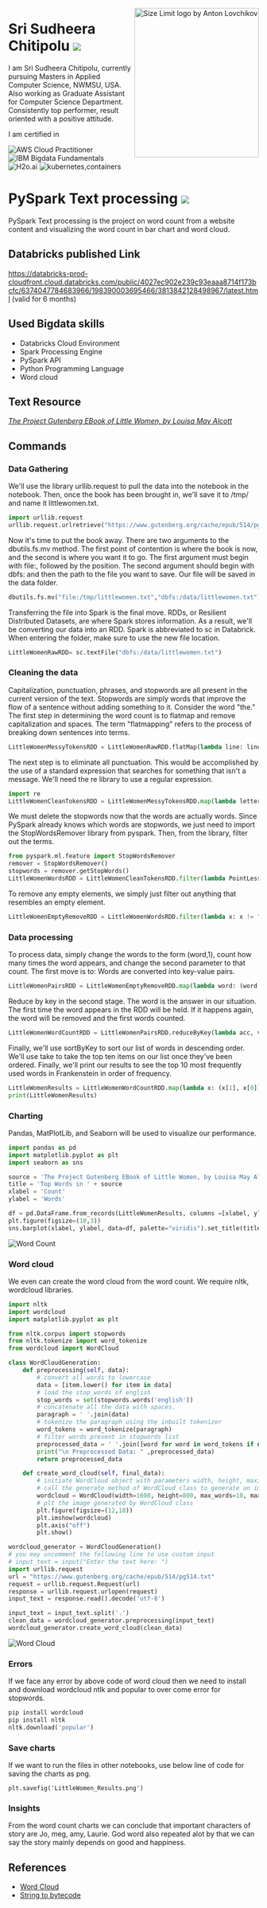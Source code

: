
<img src="https://avatars.githubusercontent.com/u/22390581?s=460&u=e2a3ccb663ae34048a4c2233bb9a530d2de29a9c&v=4" align="right"
     alt="Size Limit logo by Anton Lovchikov" width="250" height="300">

# Sri Sudheera Chitipolu [![](https://img.shields.io/badge/Github-Sudheera96-orange)](https://github.com/sudheera96)

I am Sri Sudheera Chitipolu, currently pursuing Masters in Applied Computer Science, NWMSU, USA. Also working as Graduate Assistant for Computer Science Department. Consistently top performer, result oriented with a positive attitude.

I am certified in 

![AWS Cloud Practitioner](https://raw.githubusercontent.com/sudheera96/badges/main/aws-certified-cloud-practitioner.png) ![IBM Bigdata Fundamentals](https://raw.githubusercontent.com/sudheera96/badges/main/big-data-foundations-level-1.png)   ![H2o.ai](https://raw.githubusercontent.com/sudheera96/badges/main/badge-8779.png) ![kubernetes,containers](https://raw.githubusercontent.com/sudheera96/badges/main/containers-kubernetes-essentials.png)


# PySpark Text processing [![](https://img.shields.io/badge/PySpark-Sudheera96-orange)](https://github.com/sudheera96/pyspark-textprocessing/blob/main/Sri%20Sudheera%20Chitipolu%20-%20Bigdata%20Project%20(1).ipynb)

PySpark Text processing is the project on word count from a website content and visualizing the word count in bar chart and word cloud.

## Databricks published Link 
https://databricks-prod-cloudfront.cloud.databricks.com/public/4027ec902e239c93eaaa8714f173bcfc/6374047784683966/198390003695466/3813842128498967/latest.html
(valid for 6 months)

## Used Bigdata skills 
- Databricks Cloud Environment
- Spark Processing Engine
- PySpark API
- Python Programming Language
- Word cloud

## Text Resource
_[The Project Gutenberg EBook of Little Women, by Louisa May Alcott](https://www.gutenberg.org/cache/epub/514/pg514.txt)_

## Commands 

### Data Gathering 
We'll use the library urllib.request to pull the data into the notebook in the notebook. Then, once the book has been brought in, we'll save it to /tmp/ and name it littlewomen.txt.
```python
import urllib.request
urllib.request.urlretrieve("https://www.gutenberg.org/cache/epub/514/pg514.txt" , "/tmp/littlewomen.txt")
```
Now it's time to put the book away. There are two arguments to the dbutils.fs.mv method. The first point of contention is where the book is now, and the second is where you want it to go. The first argument must begin with file:, followed by the position. The second argument should begin with dbfs: and then the path to the file you want to save. Our file will be saved in the data folder.

```python
dbutils.fs.mv("file:/tmp/littlewomen.txt","dbfs:/data/littlewomen.txt")
```
Transferring the file into Spark is the final move. RDDs, or Resilient Distributed Datasets, are where Spark stores information. As a result, we'll be converting our data into an RDD. Spark is abbreviated to sc in Databrick. When entering the folder, make sure to use the new file location.

```python
LittleWomenRawRDD= sc.textFile("dbfs:/data/littlewomen.txt")
```
### Cleaning the data

Capitalization, punctuation, phrases, and stopwords are all present in the current version of the text. Stopwords are simply words that improve the flow of a sentence without adding something to it. Consider the word "the." The first step in determining the word count is to flatmap and remove capitalization and spaces. The term "flatmapping" refers to the process of breaking down sentences into terms.
```python
LittleWomenMessyTokensRDD = LittleWomenRawRDD.flatMap(lambda line: line.lower().strip().split(" "))
```
The next step is to eliminate all punctuation. This would be accomplished by the use of a standard expression that searches for something that isn't a message. We'll need the re library to use a regular expression.
```python
import re
LittleWomenCleanTokensRDD = LittleWomenMessyTokensRDD.map(lambda letter: re.sub(r'[^A-Za-z]', '', letter))
```
We must delete the stopwords now that the words are actually words. Since PySpark already knows which words are stopwords, we just need to import the StopWordsRemover library from pyspark. Then, from the library, filter out the terms.
```python
from pyspark.ml.feature import StopWordsRemover
remover = StopWordsRemover()
stopwords = remover.getStopWords()
LittleWomenWordsRDD = LittleWomenCleanTokensRDD.filter(lambda PointLessW: PointLessW not in stopwords)
```
To remove any empty elements, we simply just filter out anything that resembles an empty element.

```python
LittleWomenEmptyRemoveRDD = LittleWomenWordsRDD.filter(lambda x: x != "")
```
### Data processing

To process data, simply change the words to the form (word,1), count how many times the word appears, and change the second parameter to that count. The first move is to: Words are converted into key-value pairs.

```python
LittleWomenPairsRDD = LittleWomenEmptyRemoveRDD.map(lambda word: (word,1))
```
Reduce by key in the second stage. The word is the answer in our situation. The first time the word appears in the RDD will be held. If it happens again, the word will be removed and the first words counted.
```python
LittleWomenWordCountRDD = LittleWomenPairsRDD.reduceByKey(lambda acc, value: acc + value)
```
Finally, we'll use sortByKey to sort our list of words in descending order. We'll use take to take the top ten items on our list once they've been ordered. Finally, we'll print our results to see the top 10 most frequently used words in Frankenstein in order of frequency.
```python
LittleWomenResults = LittleWomenWordCountRDD.map(lambda x: (x[1], x[0])).sortByKey(False).take(10)
print(LittleWomenResults)
```
### Charting

Pandas, MatPlotLib, and Seaborn will be used to visualize our performance.
```python
import pandas as pd
import matplotlib.pyplot as plt
import seaborn as sns

source = 'The Project Gutenberg EBook of Little Women, by Louisa May Alcott'
title = 'Top Words in ' + source
xlabel = 'Count'
ylabel = 'Words'

df = pd.DataFrame.from_records(LittleWomenResults, columns =[xlabel, ylabel]) 
plt.figure(figsize=(10,3))
sns.barplot(xlabel, ylabel, data=df, palette="viridis").set_title(title)
```
![Word Count](https://raw.githubusercontent.com/sudheera96/pyspark-textprocessing/main/count.png)
### Word cloud 
We even can create the word cloud from the word count. We require nltk, wordcloud libraries. 
```python
import nltk
import wordcloud
import matplotlib.pyplot as plt

from nltk.corpus import stopwords
from nltk.tokenize import word_tokenize
from wordcloud import WordCloud

class WordCloudGeneration:
    def preprocessing(self, data):
        # convert all words to lowercase
        data = [item.lower() for item in data]
        # load the stop_words of english
        stop_words = set(stopwords.words('english'))
        # concatenate all the data with spaces.
        paragraph = ' '.join(data)
        # tokenize the paragraph using the inbuilt tokenizer
        word_tokens = word_tokenize(paragraph) 
        # filter words present in stopwords list 
        preprocessed_data = ' '.join([word for word in word_tokens if not word in stop_words])
        print("\n Preprocessed Data: " ,preprocessed_data)
        return preprocessed_data

    def create_word_cloud(self, final_data):
        # initiate WordCloud object with parameters width, height, maximum font size and background color
        # call the generate method of WordCloud class to generate an image
        wordcloud = WordCloud(width=1600, height=800, max_words=10, max_font_size=200, background_color="black").generate(final_data)
        # plt the image generated by WordCloud class
        plt.figure(figsize=(12,10))
        plt.imshow(wordcloud)
        plt.axis("off")
        plt.show()

wordcloud_generator = WordCloudGeneration()
# you may uncomment the following line to use custom input
# input_text = input("Enter the text here: ")
import urllib.request
url = "https://www.gutenberg.org/cache/epub/514/pg514.txt"
request = urllib.request.Request(url)
response = urllib.request.urlopen(request)
input_text = response.read().decode('utf-8')

input_text = input_text.split('.')
clean_data = wordcloud_generator.preprocessing(input_text)
wordcloud_generator.create_word_cloud(clean_data)
```
![Word Cloud](https://raw.githubusercontent.com/sudheera96/pyspark-textprocessing/main/word%20cloud.png)

### Errors
If we face any error by above code of word cloud then we need to install and download wordcloud ntlk and popular to over come error for stopwords.
```python
pip install wordcloud
pip install nltk
nltk.download('popular')
```
### Save charts
If we want to run the files in other notebooks, use below line of code for saving the charts as png.
```
plt.savefig('LittleWomen_Results.png')
```
### Insights
From the word count charts we can conclude that important characters of story are Jo, meg, amy, Laurie. God word also repeated alot by that we can say the story mainly depends on good and happiness.

## References
- [Word Cloud](https://www.section.io/engineering-education/word-cloud/)
- [String to bytecode](https://stackoverflow.com/questions/4981977/how-to-handle-response-encoding-from-urllib-request-urlopen-to-avoid-typeerr)
